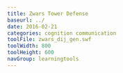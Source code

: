 ```yaml
---
title: Zwars Tower Defense
baseurl: ../
date: 2016-02-21
categories: cognition communication
toolFile: zwars_dij_gen.swf
toolWidth: 800
toolHeight: 600
navGroup: learningtools
---
```

